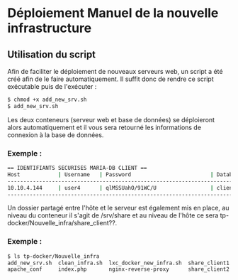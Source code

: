 # Déploiement Manuel de la nouvelle infrastructure

## Utilisation du script

Afin de faciliter le déploiement de nouveaux serveurs web, un script a été créé afin de le faire automatiquement. Il suffit donc de rendre ce script exécutable puis de l'exécuter :

```bash
$ chmod +x add_new_srv.sh
$ add_new_srv.sh
```

Les deux conteneurs (serveur web et base de données) se déploieront alors automatiquement et il vous sera retourné les informations de connexion à la base de données.

### Exemple :
```bash
== IDENTIFIANTS SECURISES MARIA-DB CLIENT ==
Host            | Username   | Password                         | Database
------------------------------------------------------------------------------------------------
10.10.4.144     | user4      | qlMSSUahO/91WC/U                 | client4
------------------------------------------------------------------------------------------------
```

Un dossier partagé entre l'hôte et le serveur est également mis en place, au niveau du conteneur il s'agit de /srv/share et au niveau de l'hôte ce sera tp-docker/Nouvelle_infra/share_client??.

### Exemple :
```bash
$ ls tp-docker/Nouvelle_infra
add_new_srv.sh  clean_infra.sh  lxc_docker_new_infra.sh  share_client1  share_client3  share_client5
apache_conf     index.php       nginx-reverse-proxy      share_client2  share_client4
```